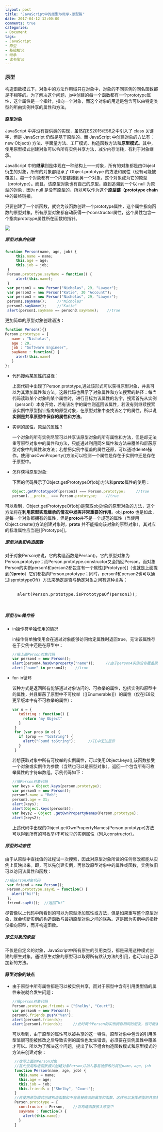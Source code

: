 ```yaml
---
layout: post
title: "JavaScript中的原型与继承-原型篇"
date: 2017-04-12 12:00:00
comments: true
categories: 
- Document
tags:
- JavaScript
- 原型
- 基础知识
- 继承
- 读书笔记
---
```


### 原型

构造函数模式下，对象中的方法作用域只在对象中，对象的不同实例的同名函数都是不相等的。为了解决这个问题，js中创建的每一个函数都有一个prototype属性，这个属性是一个指针，指向一个对象，而这个对象的用途是包含可以由特定类型的所由实例共享的属性和方法。

<!-- more -->

#### 原型对象

JavaScript 中并没有提供类的实现，虽然在ES2015/ES6之中引入了 class 关键字，但是 JavaScript 仍然是基于原型的。而 JavaScript 中创建对象的方法有：new Object() 方法、字面量方法、工厂模式、构造函数方法和**原型模式**。其中，使用原型模式创建对象可以令所有实例共享方法，减少内存消耗，有利于对象继承。

JavaScript 中的**继承**则是体现在一种结构上——对象，所有的对象都是由Object衍生的对象，所有的对象都继承了 Object.prototype 的方法和属性（也有可能被覆盖）。每一个对象都有一个内部链接到另一个对象，这个对象成为它的原型（prototype）。而且，该原型对象也有自己的原型，直到追溯到一个以 null 为原型的对象，因为 null 是没有原型的，所以可以作为这个**原型链（prototype chain**中的最终链接。

只要创建了一个新函数，就会为该函数创建一个prototype属性，这个属性指向函数的原型对象。所有原型对象都自动获得一个constructor属性，这个属性包含一个指向prototype属性所在函数的指针。

![](https://img.alicdn.com/imgextra/i4/O1CN01EtwJ2z1ekpSHFw3CL_!!6000000003910-2-tps-880-359.png)

##### 原型对象的创建

```javascript
function Person(name, age, job) { 
     this.name = name; 
     this.age = age; 
     this.job = job; 
 } 
 Person.prototype.sayName = function() { 
     alert(this.name); 
 } 
 var person1 = new Person("Nicholas", 29, "Lawyer"); 
 var person2 = new Person("Katie", 30 "Account"); 
 var person3 = new Person("Nicholas", 29, "Lawyer"); 
 person1.sayName();     //"Nicholas" 
 person2.sayName();     //"Katie"
 alert(person1.sayName == person3.sayName);    //true 
```

更加简单的原型对象创建语法：

```javascript
function Person(){}
Person.prototype = { 
   name : "Nicholas", 
   age : 29, 
   job : "Software Engineer", 
   sayName : function() { 
     alert(this.name) 
   } 
}; 
```

* 代码搜索某属性的路径：

    上面代码中出现了Person.prototype,通过该形式可以获得原型对象，并且可以为其添加属性和方法。这段代码也展示了对象属性和方法搜索的路径：每当代码读取某个对象的某个属性时，进行目标为该属性的名字，搜索首先从实例（person1）本身开始，若有该名字的属性则返回该属性，若没有则继续搜索该实例中原型指针指向的原型对象，在原型对象中查找该名字的属性。所以说**实例是共享原型中保存的属性和方法**。

* 实例的属性，原型的属性？

    一个对象的所有实例尽管可以共享该原型对象的所有属性和方法，但是却无法重写原型对象中的属性和方法，只能通过利用同名属性和方法来覆盖和屏蔽原型对象中的属性和方法；若想把实例中覆盖的属性还原，可以通过delete操作。使用hasOwnProperty()方法可以检测一个属性是存在于实例中还是存在于原型中。

* 怎样获得原型对象:
    
    下面的代码展示了Object.getPrototypeOf(obj)方法和**proto**属性的使用：
    
    ```javascript
    Object.getPrototypeOf(person1) === Person.prototype;     //true 
    person1.__proto__ === Person.prototype;    //true 
    ```

可以看到，Object.getPrototypeOf(obj)是获取obj对象的原型对象的方法，这个方法将在**利用原型实现继承的情况中发挥非常重要的作用**。obj.**proto** 也是如此，是每一个对象都拥有的属性，但是**proto**并不是一个规范的属性（当使用Object.create()方法创建对象时，**proto** 并不能指向该对象的原型对象），其对应的标准属性应当是[[Prototype]]。

##### 原型对象和构造函数

对于对象Person来说，它的构造函数是Person()，它的原型对象为Person.prototype；而Person.prototype.constructor又会指回Person。而对象Person的实例person1和person2都包含有一个属性[[Prototype]]（也就是上面提到的**proto**）它们都指向Person.prototype；同时，person1和person2也可以通过isprototypeOf(）方法来确定是否与确定对象之间有这种关系：

<figure class="highlight javascript">

<pre>

<div class="line">alert(Person.prototype.isPrototypeOf(person1));    <span class="comment">//true</span></div>

</pre>

</figure>

##### 原型与in操作符

*   in操作符单独使用的情况

    in操作符单独使用会在通过对象能够访问给定属性时返回true，无论该属性存在于实例中还是在原型中：

    ```javascript
    //接上面Person对象代码 
    var person4 = new Person(); 
    alert(person4.hasOwnproperty("name"));     //由于person4实例没有覆盖原型中的name所以返回false 
    alert("name" in person4);    //true 
    ```

*   for-in循环

    该种方式是返回所有能够通过对象访问的、可枚举的属性，包括实例和原型中的属性，并且屏蔽了原型中不可枚举（[[Enumerable]]）的属性（仅在IE8及更早版本中有不可枚举的属性）：

    ```javascript
    var o = { 
       toString : function() { 
         return "my Object" 
       } 
     } 
     for (var prop in o) { 
       if (prop == "toString") { 
         alert("Found toString");      //IE中无法显示 
       } 
     }     
    ```

    若想获取对象中所有可枚举的实例属性，可以使用Object.keys(),该函数接受一个对象或实例作为参数（当然也可以是原型对象），返回一个包含所有可枚举属性的字符串数组。示例代码如下：

    ```javascript
    //接Person对象代码 
    var keys = Object.keys(person.prototype); 
    var person5 = new Person(); 
    person5.name = "Rob"; 
    person5.age = 31; 
    alert(keys); 
    alert(Object.keys(person5)); 
    var keys2 = Object .getOwnPropertyNames(Person.prototype);     
    alert(keys2); 
    ```

    上述代码中出现的Object.getOwnPropertyNames(Person.prototype)方法可以得到所有的可枚举/不可枚举的实例属性（列入constructor）。

##### 原型的动态性

由于从原型中查找值的过程试一次搜索，因此对原型对象所做的任何修改都能从实例上反映出来。即，可以先创建实例，再修改原型对象中的属性或函数，实例依旧可以访问该属性和函数：

```javascript
//接person对象代码 
 var friend = new Person(); 
 Person.prototype.sayHi = function() { 
   alert("hi!"); 
 }; 
 friend.sayHi();  //返回”hi” 
```

尽管像以上代码中所看到的可以为原型添加属性或方法，但是如果重写整个原型对象，就会切断实例的构造函数与最初原型对象之间的联系。这是因为实例中的指针仅指向原型，而非构造函数。

##### 原生对象的原型

不仅是自定义的对象，JavaScript中所有原生的引用类型，都是采用这种模式创建的原生对象。通过原生对象的原型可以取得所有默认方法的引用，也可以自己添加新的方法。

#### 原型对象的缺点

*   由于原型中所有属性都是可以被实例共享，而对于原型中含有引用类型值的属性来说就会发生问题：

    ```javascript
    //接person对象代码 
    Person.prototype.friends = ["Shelby", "Court"]; 
    var person6 = new Person(); 
    person6.friends.push("Van"); 
    alert(person6.friends); 
    alert(person1.friends);     //此时两个Person的实例拥有相同的朋友，很可能发生错误 
    ```

    可以看到，由于原型的属性可以被共享的这一特性，原型对象中包含的引用类型值很可能被修改之后导致实例的属性也发生错误，必须要在实例属性中覆盖才可以。所以为了解决这个问题，提出了以下组合构造函数模式和原型模式的方法来创建对象：

    ```javascript
     //改写上面的Person对象 
     //首先使用构造函数模式创建对象Person并加入容易被修改的属性name，age，job 
     function Person(name, age, job) { 
       this.name = name; 
       this.age = age; 
       this.job = job; 
       this.friends = ["Shelby", "Court"]; 
     } 
     //再使用原型模式创建构造函数和不容易被修改的属性和函数，这样可以发挥原型的共享机制并减少内存消耗 
     Person.prototype = { 
       constructor : Person,    //将构造函数放入原型中 
       sayName : function() { 
         alert(this.name); 
       } 
     }
    ```
